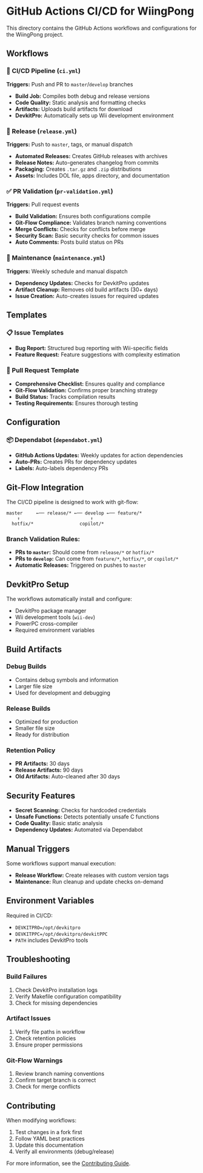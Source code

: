 # GitHub Actions CI/CD for WiingPong

This directory contains the GitHub Actions workflows and configurations for the WiingPong project.

## Workflows

### 🔧 CI/CD Pipeline (`ci.yml`)
**Triggers:** Push and PR to `master`/`develop` branches
- **Build Job:** Compiles both debug and release versions
- **Code Quality:** Static analysis and formatting checks
- **Artifacts:** Uploads build artifacts for download
- **DevkitPro:** Automatically sets up Wii development environment

### 🚀 Release (`release.yml`)
**Triggers:** Push to `master`, tags, or manual dispatch
- **Automated Releases:** Creates GitHub releases with archives
- **Release Notes:** Auto-generates changelog from commits
- **Packaging:** Creates `.tar.gz` and `.zip` distributions
- **Assets:** Includes DOL file, apps directory, and documentation

### ✅ PR Validation (`pr-validation.yml`)
**Triggers:** Pull request events
- **Build Validation:** Ensures both configurations compile
- **Git-Flow Compliance:** Validates branch naming conventions
- **Merge Conflicts:** Checks for conflicts before merge
- **Security Scan:** Basic security checks for common issues
- **Auto Comments:** Posts build status on PRs

### 🧹 Maintenance (`maintenance.yml`)
**Triggers:** Weekly schedule and manual dispatch
- **Dependency Updates:** Checks for DevkitPro updates
- **Artifact Cleanup:** Removes old build artifacts (30+ days)
- **Issue Creation:** Auto-creates issues for required updates

## Templates

### 📋 Issue Templates
- **Bug Report:** Structured bug reporting with Wii-specific fields
- **Feature Request:** Feature suggestions with complexity estimation

### 📝 Pull Request Template
- **Comprehensive Checklist:** Ensures quality and compliance
- **Git-Flow Validation:** Confirms proper branching strategy
- **Build Status:** Tracks compilation results
- **Testing Requirements:** Ensures thorough testing

## Configuration

### 📦 Dependabot (`dependabot.yml`)
- **GitHub Actions Updates:** Weekly updates for action dependencies
- **Auto-PRs:** Creates PRs for dependency updates
- **Labels:** Auto-labels dependency PRs

## Git-Flow Integration

The CI/CD pipeline is designed to work with git-flow:

```
master     ←── release/* ←── develop ←── feature/*
    ↑                          ↑
  hotfix/*                 copilot/*
```

### Branch Validation Rules:
- **PRs to `master`:** Should come from `release/*` or `hotfix/*`
- **PRs to `develop`:** Can come from `feature/*`, `hotfix/*`, or `copilot/*`
- **Automatic Releases:** Triggered on pushes to `master`

## DevkitPro Setup

The workflows automatically install and configure:
- DevkitPro package manager
- Wii development tools (`wii-dev`)
- PowerPC cross-compiler
- Required environment variables

## Build Artifacts

### Debug Builds
- Contains debug symbols and information
- Larger file size
- Used for development and debugging

### Release Builds  
- Optimized for production
- Smaller file size
- Ready for distribution

### Retention Policy
- **PR Artifacts:** 30 days
- **Release Artifacts:** 90 days
- **Old Artifacts:** Auto-cleaned after 30 days

## Security Features

- **Secret Scanning:** Checks for hardcoded credentials
- **Unsafe Functions:** Detects potentially unsafe C functions
- **Code Quality:** Basic static analysis
- **Dependency Updates:** Automated via Dependabot

## Manual Triggers

Some workflows support manual execution:
- **Release Workflow:** Create releases with custom version tags
- **Maintenance:** Run cleanup and update checks on-demand

## Environment Variables

Required in CI/CD:
- `DEVKITPRO=/opt/devkitpro`
- `DEVKITPPC=/opt/devkitpro/devkitPPC`
- `PATH` includes DevkitPro tools

## Troubleshooting

### Build Failures
1. Check DevkitPro installation logs
2. Verify Makefile configuration compatibility
3. Check for missing dependencies

### Artifact Issues
1. Verify file paths in workflow
2. Check retention policies
3. Ensure proper permissions

### Git-Flow Warnings
1. Review branch naming conventions
2. Confirm target branch is correct
3. Check for merge conflicts

## Contributing

When modifying workflows:
1. Test changes in a fork first
2. Follow YAML best practices
3. Update this documentation
4. Verify all environments (debug/release)

For more information, see the [Contributing Guide](../../CONTRIBUTING.md).
